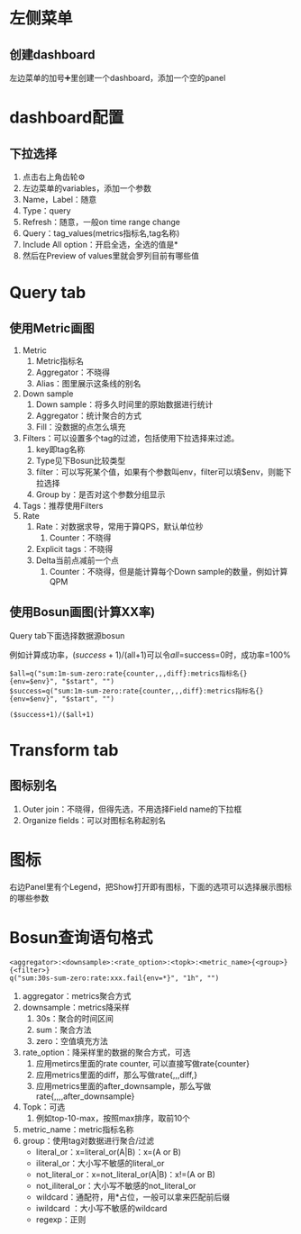 # 左侧菜单

## 创建dashboard

左边菜单的加号➕里创建一个dashboard，添加一个空的panel

# dashboard配置

## 下拉选择

1. 点击右上角齿轮⚙
2. 左边菜单的variables，添加一个参数
3. Name，Label：随意
4. Type：query
5. Refresh：随意，一般on time range change
6. Query：tag_values(metrics指标名,tag名称)
7. Include All option：开启全选，全选的值是*
8. 然后在Preview of values里就会罗列目前有哪些值

# Query tab

## 使用Metric画图

1. Metric
   1. Metric指标名
   2. Aggregator：不晓得
   3. Alias：图里展示这条线的别名
2. Down sample
   1. Down sample：将多久时间里的原始数据进行统计
   2. Aggregator：统计聚合的方式
   3. Fill：没数据的点怎么填充
3. Filters：可以设置多个tag的过滤，包括使用下拉选择来过滤。
   1. key即tag名称
   2. Type见下Bosun比较类型
   3. filter：可以写死某个值，如果有个参数叫env，filter可以填$env，则能下拉选择
   4. Group by：是否对这个参数分组显示
4. Tags：推荐使用Filters
5. Rate
   1. Rate：对数据求导，常用于算QPS，默认单位秒
      1. Counter：不晓得
   2. Explicit tags：不晓得
   3. Delta当前点减前一个点
      1. Counter：不晓得，但是能计算每个Down sample的数量，例如计算QPM

## 使用Bosun画图(计算XX率)

Query tab下面选择数据源bosun

例如计算成功率，($success+1)/($all+1)可以令$all=$success=0时，成功率=100%

```
$all=q("sum:1m-sum-zero:rate{counter,,,diff}:metrics指标名{}{env=$env}", "$start", "")
$success=q("sum:1m-sum-zero:rate{counter,,,diff}:metrics指标名{}{env=$env}", "$start", "")

($success+1)/($all+1)
```

# Transform tab

## 图标别名

1. Outer join：不晓得，但得先选，不用选择Field name的下拉框
2. Organize fields：可以对图标名称起别名

# 图标

右边Panel里有个Legend，把Show打开即有图标，下面的选项可以选择展示图标的哪些参数

# Bosun查询语句格式

```
<aggregator>:<downsample>:<rate_option>:<topk>:<metric_name>{<group>}{<filter>}
q("sum:30s-sum-zero:rate:xxx.fail{env=*}", "1h", "")
```

1. aggregator：metrics聚合方式
2. downsample：metrics降采样
   1. 30s：聚合的时间区间
   2. sum：聚合方法
   3. zero：空值填充方法
3. rate_option：降采样里的数据的聚合方式，可选
   1. 应用metircs里面的rate counter, 可以直接写做rate{counter}
   2. 应用metrics里面的diff，那么写做rate{,,,diff,}
   3. 应用metrics里面的after_downsample，那么写做rate{,,,,after_downsample}
4. Topk：可选
   1. 例如top-10-max，按照max排序，取前10个
5. metric_name：metric指标名称
6. group：使用tag对数据进行聚合/过滤
   - literal_or：x=literal_or(A|B)：x=(A or B)
   - iliteral_or：大小写不敏感的literal_or
   - not_literal_or：x=not_literal_or(A|B)：x!=(A or B)
   - not_iliteral_or：大小写不敏感的not_literal_or
   - wildcard：通配符，用*占位，一般可以拿来匹配前后缀
   - iwildcard ：大小写不敏感的wildcard
   - regexp：正则
